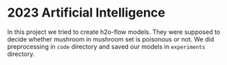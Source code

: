 # 2023 Artificial Intelligence
In this project we tried to create h2o-flow models. They were supposed to decide whether mushroom in mushroom set is poisonous or not. We did preprocessing in `code` directory and saved our models in `experiments` directory.
 
